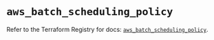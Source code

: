 # `aws_batch_scheduling_policy`

Refer to the Terraform Registry for docs: [`aws_batch_scheduling_policy`](https://registry.terraform.io/providers/hashicorp/aws/5.86.1/docs/resources/batch_scheduling_policy).
